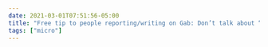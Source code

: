 ```yaml
---
date: 2021-03-01T07:51:56-05:00
title: "Free tip to people reporting/writing on Gab: Don’t talk about “Trump’s account” as though it’s actually used by the man instead of populated by Gab to give the impression the platform has his endorsement. Plays into their hands."
tags: ["micro"]
---
```


